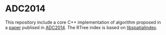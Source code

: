 # ADC2014
This repository include a core C++ implementation of algorithm proposed in a [paper](http://link.springer.com/chapter/10.1007/978-3-319-08608-8_11) publised in [ADC2014](http://www.adc-conferences.org.au/). The RTree index is based on [libspatialindex](https://github.com/libspatialindex/libspatialindex).


